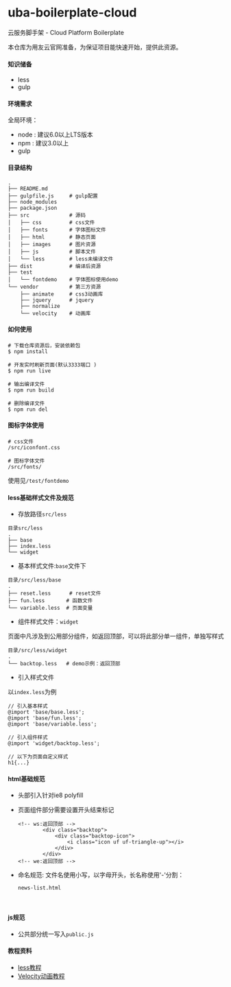 # uba-boilerplate-cloud
云服务脚手架 - Cloud Platform Boilerplate

本仓库为用友云官网准备，为保证项目能快速开始，提供此资源。



#### 知识储备

* less
* gulp




#### 环境需求

全局环境：

* node : 建议6.0以上LTS版本
* npm : 建议3.0以上
* gulp




#### 目录结构

```
.
├── README.md
├── gulpfile.js     # gulp配置
├── node_modules
├── package.json    
├── src             # 源码
│   ├── css         # css文件
│   ├── fonts       # 字体图标文件
│   ├── html        # 静态页面
│   ├── images      # 图片资源
│   ├── js          # 脚本文件
│   └── less        # less未编译文件
├── dist            # 编译后资源
├── test
│   └── fontdemo    # 字体图标使用demo
└── vendor          # 第三方资源
    ├── animate     # css3动画库
    ├── jquery      # jquery
    ├── normalize   
    └── velocity    # 动画库
```



#### 如何使用

```
# 下载仓库资源后，安装依赖包
$ npm install

# 开发实时刷新页面(默认3333端口 )
$ npm run live

# 输出编译文件
$ npm run build

# 删除编译文件
$ npm run del
```



#### 图标字体使用

```
# css文件
/src/iconfont.css

# 图标字体文件
/src/fonts/
```

使用见`/test/fontdemo`



#### less基础样式文件及规范

* 存放路径`src/less`

```
目录src/less
.
├── base
├── index.less
└── widget
```

* 基本样式文件:`base`文件下

```
目录/src/less/base
.
├── reset.less      # reset文件
├── fun.less       # 函数文件
└── variable.less  # 页面变量
```

* 组件样式文件：`widget`

页面中凡涉及到公用部分组件，如返回顶部，可以将此部分单一组件，单独写样式

```
目录/src/less/widget
.
└── backtop.less   # demo示例：返回顶部
```

* 引入样式文件

以`index.less`为例

```
// 引入基本样式
@import 'base/base.less';
@import 'base/fun.less';
@import 'base/variable.less';

// 引入组件样式
@import 'widget/backtop.less';

// 以下为页面自定义样式
h1{...}
```



#### html基础规范

* 头部引入针对ie8 polyfill

* 页面组件部分需要设置开头结束标记

  ```
  <!-- ws:返回顶部 -->
          <div class="backtop">
              <div class="backtop-icon">
                  <i class="icon uf uf-triangle-up"></i>
              </div>
          </div>
  <!-- we:返回顶部 -->
  ```

* 命名规范: 文件名使用小写，以字母开头，长名称使用'-'分割：

  ```
  news-list.html
  ```

  ​


#### js规范

* 公共部分统一写入`public.js`



#### 教程资料

* [less教程](http://less.bootcss.com/)
* [Velocity动画教程](http://www.mrfront.com/docs/velocity.js/index.html)
